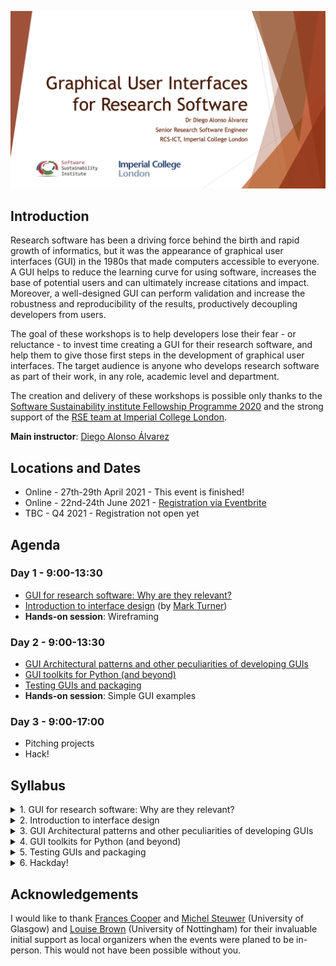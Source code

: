 ![header](header.png)

## Introduction

Research software has been a driving force behind the birth and rapid growth of informatics, but it was the appearance of graphical user interfaces (GUI) in the 1980s that made computers accessible to everyone. A GUI helps to reduce the learning curve for using software, increases the base of potential users and can ultimately increase citations and impact. Moreover, a well-designed GUI can perform validation and increase the robustness and reproducibility of the results, productively decoupling developers from users.

The goal of these workshops is to help developers lose their fear - or reluctance - to invest time creating a GUI for their research software, and help them to give those first steps in the development of graphical user interfaces. The target audience is anyone who develops research software as part of their work, in any role, academic level and department.

The creation and delivery of these workshops is possible only thanks to the [Software Sustainability institute Fellowship Programme 2020](https://www.software.ac.uk/programmes-and-events/fellowship-programme) and the strong support of the [RSE team at Imperial College London](http://www.imperial.ac.uk/admin-services/ict/self-service/research-support/rcs/research-software-engineering/).

**Main instructor**: [Diego Alonso Álvarez](INSTRUCTORS.md#diego-alonso-alvarez)

## Locations and Dates

- Online - 27th-29th April 2021 - This event is finished!
- Online - 22nd-24th June 2021 - [Registration via Eventbrite](https://guis4rs_june21.eventbrite.co.uk)
- TBC - Q4 2021 - Registration not open yet

## Agenda

### Day 1 - 9:00-13:30
- [GUI for research software: Why are they relevant?](https://doi.org/10.5281/zenodo.4722578)
- [Introduction to interface design](https://github.com/markdturner/markdturner/raw/main/presentations/UI%20Design.pdf) (by [Mark Turner](INSTRUCTORS.md#mark-turner))
- **Hands-on session**: Wireframing

### Day 2 - 9:00-13:30
- [GUI Architectural patterns and other peculiarities of developing GUIs](https://doi.org/10.5281/zenodo.4724518)
- [GUI toolkits for Python (and beyond)](https://doi.org/10.5281/zenodo.4724592)
- [Testing GUIs and packaging](https://doi.org/10.5281/zenodo.4724961)
- **Hands-on session**: Simple GUI examples

### Day 3 - 9:00-17:00
- Pitching projects
- Hack!

## Syllabus

<details><summary>1. GUI for research software: Why are they relevant?</summary>
<p>

**Lesson materials**: [Slides](https://doi.org/10.5281/zenodo.4722578)

Research software (RS) is designed to facilitate answering research questions, and it achieves this goal by running calculations, modeling some phenomena or managing and visualizing datasets, among many others. This is what RS is meant to accomplish, first and foremost, and everything that does not go in this direction is never a priority. GUIs in research software are nearly always considered as an aftermath - if considered at all! -, and add-on usually not very sophisticated to try to make the software more accessible. And the result is rarely fit for purpose. In this first lecture of the course we will try to answer the question of when research software might benefit from a GUI, when it will not, and what the benefits that having a well design GUI can bring to the table.
</p>
</details>

<details><summary>2. Introduction to interface design</summary>
<p>

**Guest lecture by**: [Mark Turner](INSTRUCTORS.md#mark-turner)
**Lesson materials**: [Slides](https://github.com/markdturner/markdturner/raw/main/presentations/UI%20Design.pdf)

As RSEs we’re always writing code, testing code and writing documentation about that code. However, every so often we have to build something that has a user interface. All of a sudden you’re not just a programmer and a database engineer but a UI/UX designer too. For those who find the world of UI/UX design a little challenging, this talk will introduce simple core concepts that form the basis of a well-designed, useful, maybe even aesthetically pleasing user interfaces. These concepts are transferable across programming languages, the web and even onto printed materials and slide decks. Hopefully by picking up a few tips of what to do, and what not to do, everyone’s user interfaces will be a little easier to use, and maybe even a little better to look at.
</p>
</details>

<details><summary>3. GUI Architectural patterns and other peculiarities of developing GUIs</summary>
<p>

**Lesson materials**: [Slides](https://doi.org/10.5281/zenodo.4724518)

"[An architectural pattern is a general, reusable solution to a commonly occurring problem in software architecture within a given context.](https://en.wikipedia.org/wiki/Architectural_pattern)" The context, in our case, is graphical user interfaces and the commonly occurring problem is how to keep a separation of concerns between the business logic and the visual, interacting elements, as well as how they communicate with each other. This lecture gives an overview of architectural patterns specific for GUI, going into more detail with the layered, the model-view-controller and the model-view-presenter patterns. It also discusses two techniques for developing GUIs that are often ignored or misunderstood when working with research software: event-driven programming, multithreading and multiprocessing.
</p>
</details>

<details><summary>4. GUI toolkits for Python (and beyond)</summary>
<p>

**Lesson materials**: [Slides](https://doi.org/10.5281/zenodo.4724592)

So far, we have been discussing general GUI theory, broadly applicable to any programming language and GUI toolkit. The fact is that the choice of language - and once this is chosen, the specific GUI toolkit to use - will have a strong impact on the implementation of the architectural patterns and the flexibility in the UI/UX design. It might even condition altogether what you can and cannot do! In this talk we explore the pretty broad landscape of GUI toolkits for Python. We first discuss some CLI to GUI converters, a handy middle ground for those who want a GUI but do not want to invest much time or effort on it, yet. A more detailed comparison is made of the dominant GUI toolkits for Python: Tkinter, PySide2, PyQT, Kivy, wxPython and Jupyter Widgets, discussing aspects like learning curve, license, maturity, etc. Demos for both the CLI to GUI converters and for some of the GUI toolkits are shown, with links in the slides. 

**Note**: Despite the examples being focussed on Python, many of these GUI toolkits are available with similar API and functionality in other programming languages. As a result, non-Python users will still benefit from the contents of this lecture.
</p>
</details>

<details><summary>5. Testing GUIs and packaging</summary>
<p>

**Lesson materials**: [Slides](https://doi.org/10.5281/zenodo.4724961)

The final part of the workshop address the testing of applications featuring GUIs. This has some peculiarities and important aspects to take into account to avoid getting into trouble. We will describe these known issues as well as defining what to test and how to test it. A final discussion will be made about packaging the application as a standalone executable, something not obvious to Python applications. 
</p>
</details>

<details><summary>6. Hackday!</summary>
<p>

The last day of the workshop will be a hackathon to put into practice all the ideas and discussions of the day before! Working in teams, the attendees will lay some concrete plans and give the first steps to develop a GUI for the software of their choice, create the wireframes and, possibly, some flow diagrams. This can be a piece of code related to a project they are already working on or something completely external to their own work. There will be pitches for the proposed projects at the start of the day.
</p>
</details>


## Acknowledgements

I would like to thank [Frances Cooper](https://www.francescooper.net/) and [Michel Steuwer](https://michel.steuwer.info/) (University of Glasgow) and [Louise Brown](https://www.nottingham.ac.uk/engineering/people/louise.brown) (University of Nottingham) for their invaluable initial support as local organizers when the events were planed to be in-person. This would not have been possible without you.
